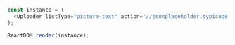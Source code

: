 <!--start-code-->

```js
const instance = (
  <Uploader listType="picture-text" action="//jsonplaceholder.typicode.com/posts/" />
);

ReactDOM.render(instance);
```

<!--end-code-->
